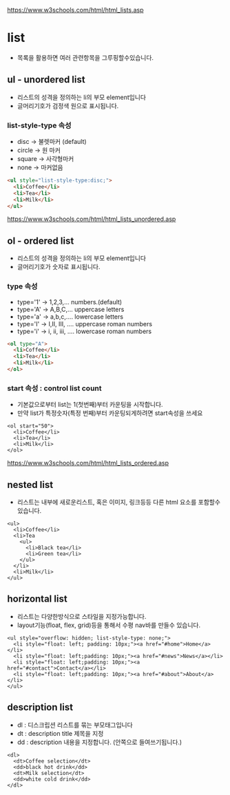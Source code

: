 https://www.w3schools.com/html/html_lists.asp

# list

- 목록을 활용하면 여러 관련항목을 그루핑할수있습니다.

## ul - unordered list

- 리스트의 성격을 정의하는 li의 부모 element입니다
- 글머리기호가 검정색 원으로 표시됩니다.

### list-style-type 속성

- disc -> 불렛마커 (default)
- circle -> 원 마커
- square -> 사각형마커
- none -> 마커없음

```html
<ul style="list-style-type:disc;">
  <li>Coffee</li>
  <li>Tea</li>
  <li>Milk</li>
</ul>
```

https://www.w3schools.com/html/html_lists_unordered.asp

## ol - ordered list

- 리스트의 성격을 정의하는 li의 부모 element입니다
- 글머리기호가 숫자로 표시됩니다.

### type 속성

- type='1' -> 1,2,3,... numbers.(default)
- type='A' -> A,B,C,... uppercase letters
- type='a' -> a,b,c,.... lowercase letters
- type='I' -> I,II, III, .... uppercase roman numbers
- type='i' -> i, ii, iii, .... lowercase roman numbers

```html
<ol type="A">
  <li>Coffee</li>
  <li>Tea</li>
  <li>Milk</li>
</ol>
```

### start 속성 : control list count

- 기본값으로부터 list는 1(첫번째)부터 카운팅을 시작합니다.
- 만약 list가 특정숫자(특정 번째)부터 카운팅되게하려면 start속성을 쓰세요

```
<ol start="50">
  <li>Coffee</li>
  <li>Tea</li>
  <li>Milk</li>
</ol>
```

https://www.w3schools.com/html/html_lists_ordered.asp

## nested list

- 리스트는 내부에 새로운리스트, 혹은 이미지, 링크등등 다른 html 요소를 포함할수 있습니다.

```
<ul>
  <li>Coffee</li>
  <li>Tea
    <ul>
      <li>Black tea</li>
      <li>Green tea</li>
    </ul>
  </li>
  <li>Milk</li>
</ul>
```

## horizontal list

- 리스트는 다양한방식으로 스타일을 지정가능합니다.
- layout기능(float, flex, grid)등을 통해서 수평 nav바를 만들수 있습니다.

```
<ul style="overflow: hidden; list-style-type: none;">
  <li style="float: left; padding: 10px;"><a href="#home">Home</a></li>
  <li style="float: left;padding: 10px;"><a href="#news">News</a></li>
  <li style="float: left;padding: 10px;"><a href="#contact">Contact</a></li>
  <li style="float: left;padding: 10px;"><a href="#about">About</a></li>
</ul>
```

## description list

- dl : 디스크립션 리스트를 묶는 부모태그입니다
- dt : description title 제목을 지정
- dd : description 내용을 지정합니다. (안쪽으로 들여쓰기됩니다.)

```
<dl>
  <dt>Coffee selection</dt>
  <dd>black hot drink</dd>
  <dt>Milk selection</dt>
  <dd>white cold drink</dd>
</dl>
```
